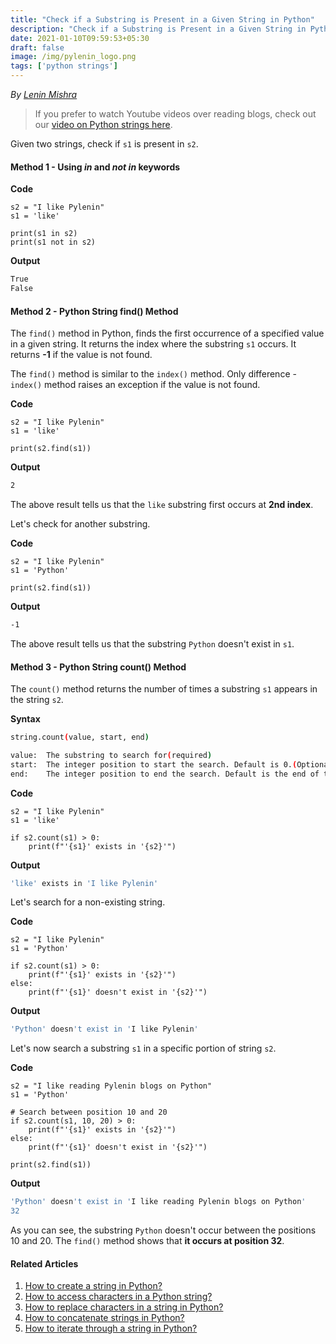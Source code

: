 ```yaml
---
title: "Check if a Substring is Present in a Given String in Python"
description: "Check if a Substring is Present in a Given String in Python"
date: 2021-01-10T09:59:53+05:30
draft: false
image: /img/pylenin_logo.png
tags: ['python strings']
---
```

<div class="sharethis-inline-follow-buttons"></div>

*By [Lenin Mishra](https://www.pylenin.com/authors/#lenin-mishra)*

> If you prefer to watch Youtube videos over reading blogs, check out our [video on Python strings here](https://youtu.be/MXdNMo_f95I). 

Given two strings, check if `s1` is present in `s2`.

#### Method 1 - Using *in* and *not in* keywords

**Code**

```python3
s2 = "I like Pylenin"
s1 = 'like'

print(s1 in s2)
print(s1 not in s2)
```

**Output**

```bash
True
False
```

#### Method 2 - Python String find() Method

The `find()` method in Python, finds the first occurrence of a specified value in a given string. It returns the index where the substring `s1` occurs.
It returns **-1** if the value is not found.

The `find()` method is similar to the `index()` method. 
Only difference - `index()` method raises an exception if the value is not found.

**Code**

```python3
s2 = "I like Pylenin"
s1 = 'like'

print(s2.find(s1))
```

**Output**

```bash
2
```

The above result tells us that the `like` substring first occurs at **2nd index**.

Let's check for another substring.

**Code**

```python3
s2 = "I like Pylenin"
s1 = 'Python'

print(s2.find(s1))
```

**Output**

```bash
-1
```

The above result tells us that the substring `Python` doesn't exist in `s1`.

#### Method 3 - Python String count() Method

The `count()` method returns the number of times a substring `s1` appears in the string `s2`.

**Syntax**
```bash
string.count(value, start, end)

value:	The substring to search for(required)
start:	The integer position to start the search. Default is 0.(Optional)
end:	The integer position to end the search. Default is the end of the string.(Optional)
```

**Code**

```python3
s2 = "I like Pylenin"
s1 = 'like'

if s2.count(s1) > 0:
    print(f"'{s1}' exists in '{s2}'")
```

**Output**

```bash
'like' exists in 'I like Pylenin'
```

Let's search for a non-existing string.

**Code**

```python3
s2 = "I like Pylenin"
s1 = 'Python'

if s2.count(s1) > 0:
    print(f"'{s1}' exists in '{s2}'")
else:
    print(f"'{s1}' doesn't exist in '{s2}'")
```

**Output**

```bash
'Python' doesn't exist in 'I like Pylenin'
```

Let's now search a substring `s1` in a specific portion of string `s2`.

**Code**

```python3
s2 = "I like reading Pylenin blogs on Python"
s1 = 'Python'

# Search between position 10 and 20
if s2.count(s1, 10, 20) > 0:
    print(f"'{s1}' exists in '{s2}'")
else:
    print(f"'{s1}' doesn't exist in '{s2}'")

print(s2.find(s1))
```
**Output**

```bash
'Python' doesn't exist in 'I like reading Pylenin blogs on Python'
32
```

As you can see, the substring `Python` doesn't occur between the positions 10 and 20. The `find()` method shows that **it occurs at position 32**.

#### Related Articles
1. [How to create a string in Python?](https://www.pylenin.com/blogs/create-string-python/)
2. [How to access characters in a Python string?](https://www.pylenin.com/blogs/access-characters-in-string/)
3. [How to replace characters in a string in Python?](https://www.pylenin.com/blogs/replace-string-characters-python/)
4. [How to concatenate strings in Python?](https://www.pylenin.com/blogs/concatenate-strings-in-python/)
5. [How to iterate through a string in Python?](https://www.pylenin.com/blogs/iterating-through-python-string/)
